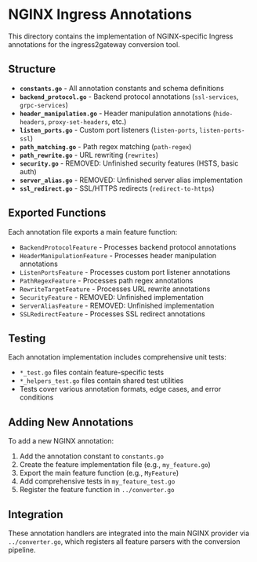 # NGINX Ingress Annotations

This directory contains the implementation of NGINX-specific Ingress annotations for the ingress2gateway conversion tool.

## Structure

- **`constants.go`** - All annotation constants and schema definitions
- **`backend_protocol.go`** - Backend protocol annotations (`ssl-services`, `grpc-services`)
- **`header_manipulation.go`** - Header manipulation annotations (`hide-headers`, `proxy-set-headers`, etc.)
- **`listen_ports.go`** - Custom port listeners (`listen-ports`, `listen-ports-ssl`)
- **`path_matching.go`** - Path regex matching (`path-regex`)
- **`path_rewrite.go`** - URL rewriting (`rewrites`)
- **`security.go`** - REMOVED: Unfinished security features (HSTS, basic auth)
- **`server_alias.go`** - REMOVED: Unfinished server alias implementation
- **`ssl_redirect.go`** - SSL/HTTPS redirects (`redirect-to-https`)

## Exported Functions

Each annotation file exports a main feature function:

- `BackendProtocolFeature` - Processes backend protocol annotations
- `HeaderManipulationFeature` - Processes header manipulation annotations  
- `ListenPortsFeature` - Processes custom port listener annotations
- `PathRegexFeature` - Processes path regex annotations
- `RewriteTargetFeature` - Processes URL rewrite annotations
- `SecurityFeature` - REMOVED: Unfinished implementation
- `ServerAliasFeature` - REMOVED: Unfinished implementation
- `SSLRedirectFeature` - Processes SSL redirect annotations

## Testing

Each annotation implementation includes comprehensive unit tests:

- `*_test.go` files contain feature-specific tests
- `*_helpers_test.go` files contain shared test utilities
- Tests cover various annotation formats, edge cases, and error conditions

## Adding New Annotations

To add a new NGINX annotation:

1. Add the annotation constant to `constants.go`
2. Create the feature implementation file (e.g., `my_feature.go`)
3. Export the main feature function (e.g., `MyFeature`)
4. Add comprehensive tests in `my_feature_test.go`
5. Register the feature function in `../converter.go`

## Integration

These annotation handlers are integrated into the main NGINX provider via `../converter.go`, which registers all feature parsers with the conversion pipeline.